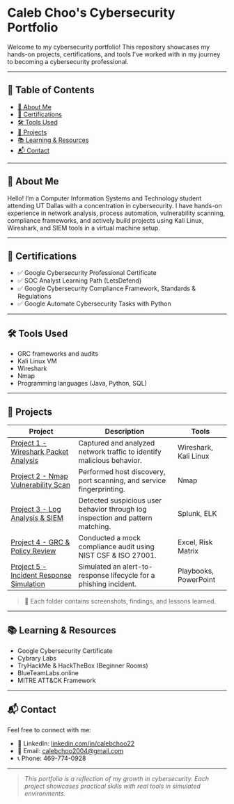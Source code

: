 # Caleb Choo's Cybersecurity Portfolio

Welcome to my cybersecurity portfolio! This repository showcases my hands-on projects, certifications, and tools I've worked with in my journey to becoming a cybersecurity professional.

---

## 📂 Table of Contents

- [🎯 About Me](#-about-me)
- [📜 Certifications](#-certifications)
- [🛠️ Tools Used](#-tools-used)
- [📁 Projects](#-projects)
- [📚 Learning & Resources](#-learning--resources)
- [📬 Contact](#-contact)

---

## 🎯 About Me

Hello! I’m a Computer Information Systems and Technology student attending UT Dallas with a concentration in cybersecurity. I have hands-on experience in network analysis, process automation, vulnerability scanning, compliance frameworks, and actively build projects using Kali Linux, Wireshark, and SIEM tools in a virtual machine setup.

---

## 📜 Certifications

- ✅ Google Cybersecurity Professional Certificate
- ✅ SOC Analyst Learning Path (LetsDefend)
- ✅ Google Cybersecurity Compliance Framework, Standards & Regulations
- ✅ Google Automate Cybersecurity Tasks with Python
  
---

## 🛠️ Tools Used

- GRC frameworks and audits
- Kali Linux VM
- Wireshark
- Nmap
- Programming languages (Java, Python, SQL)

---

## 📁 Projects

| Project | Description | Tools |
|--------|-------------|-------|
| [Project 1 - Wireshark Packet Analysis](./Project%201%20-%20Wireshark%20Analysis) | Captured and analyzed network traffic to identify malicious behavior. | Wireshark, Kali Linux |
| [Project 2 - Nmap Vulnerability Scan](./Project%202%20-%20Nmap%20Scan) | Performed host discovery, port scanning, and service fingerprinting. | Nmap |
| [Project 3 - Log Analysis & SIEM](./Project%203%20-%20Log%20Analysis) | Detected suspicious user behavior through log inspection and pattern matching. | Splunk, ELK |
| [Project 4 - GRC & Policy Review](./Project%204%20-%20GRC%20Audit) | Conducted a mock compliance audit using NIST CSF & ISO 27001. | Excel, Risk Matrix |
| [Project 5 - Incident Response Simulation](./Project%205%20-%20Incident%20Response) | Simulated an alert-to-response lifecycle for a phishing incident. | Playbooks, PowerPoint |

> 📸 Each folder contains screenshots, findings, and lessons learned.

---

## 📚 Learning & Resources

- Google Cybersecurity Certificate
- Cybrary Labs
- TryHackMe & HackTheBox (Beginner Rooms)
- BlueTeamLabs.online
- MITRE ATT&CK Framework

---

## 📬 Contact

Feel free to connect with me:

- 💼 LinkedIn: [linkedin.com/in/calebchoo22](https://www.linkedin.com/calebchoo22)
- 📧 Email: calebchoo2004@gmail.com
- 📞 Phone: 469-774-0928

---

> *This portfolio is a reflection of my growth in cybersecurity. Each project showcases practical skills with real tools in simulated environments.*
